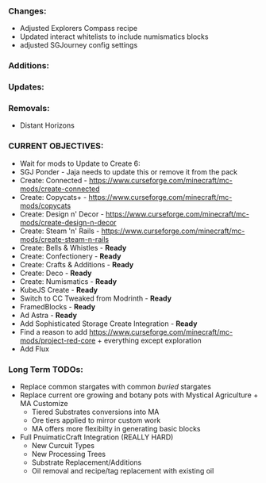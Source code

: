 ### Changes:
- Adjusted Explorers Compass recipe
- Updated interact whitelists to include numismatics blocks
- adjusted SGJourney config settings

### Additions:

### Updates:

### Removals:
- Distant Horizons

### CURRENT OBJECTIVES:
- Wait for mods to Update to Create 6:
 - SGJ Ponder - Jaja needs to update this or remove it from the pack
 - Create: Connected - https://www.curseforge.com/minecraft/mc-mods/create-connected
 - Create: Copycats+ - https://www.curseforge.com/minecraft/mc-mods/copycats
 - Create: Design n' Decor - https://www.curseforge.com/minecraft/mc-mods/create-design-n-decor
 - Create: Steam 'n' Rails - https://www.curseforge.com/minecraft/mc-mods/create-steam-n-rails
 - Create: Bells & Whistles - **Ready**
 - Create: Confectionery - **Ready**
 - Create: Crafts & Additions - **Ready**
 - Create: Deco - **Ready**
 - Create: Numismatics - **Ready**
 - KubeJS Create - **Ready**
 - Switch to CC Tweaked from Modrinth - **Ready**
 - FramedBlocks - **Ready**
 - Ad Astra - **Ready**
 - Add Sophisticated Storage Create Integration - **Ready**
- Find a reason to add https://www.curseforge.com/minecraft/mc-mods/project-red-core + everything except exploration
- Add Flux

### Long Term TODOs:
- Replace common stargates with common *buried* stargates
- Replace current ore growing and botany pots with Mystical Agriculture + MA Customize
  - Tiered Substrates conversions into MA
  - Ore tiers applied to mirror custom work
  - MA offers more flexibilty in generating basic blocks
- Full PnuimaticCraft Integration (REALLY HARD)
  - New Curcuit Types
  - New Processing Trees
  - Substrate Replacement/Additions
  - Oil removal and recipe/tag replacement with existing oil